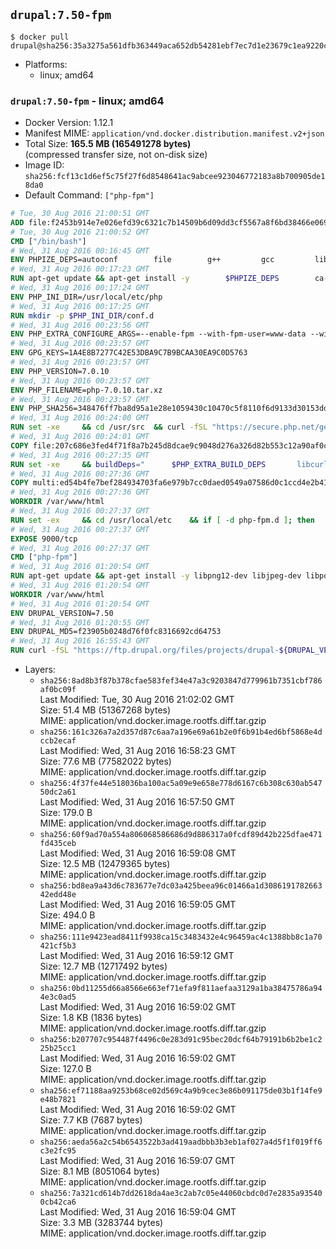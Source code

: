 ## `drupal:7.50-fpm`

```console
$ docker pull drupal@sha256:35a3275a561dfb363449aca652db54281ebf7ec7d1e23679c1ea9220c470350e
```

-	Platforms:
	-	linux; amd64

### `drupal:7.50-fpm` - linux; amd64

-	Docker Version: 1.12.1
-	Manifest MIME: `application/vnd.docker.distribution.manifest.v2+json`
-	Total Size: **165.5 MB (165491278 bytes)**  
	(compressed transfer size, not on-disk size)
-	Image ID: `sha256:fcf13c1d6ef5c75f27f6d8548641ac9abcee923046772183a8b700905de18da0`
-	Default Command: `["php-fpm"]`

```dockerfile
# Tue, 30 Aug 2016 21:00:51 GMT
ADD file:f2453b914e7e026efd39c6321c7b14509b6d09dd3cf5567a8f6bd38466e06954 in / 
# Tue, 30 Aug 2016 21:00:52 GMT
CMD ["/bin/bash"]
# Wed, 31 Aug 2016 00:16:45 GMT
ENV PHPIZE_DEPS=autoconf 		file 		g++ 		gcc 		libc-dev 		make 		pkg-config 		re2c
# Wed, 31 Aug 2016 00:17:23 GMT
RUN apt-get update && apt-get install -y 		$PHPIZE_DEPS 		ca-certificates 		curl 		libedit2 		libsqlite3-0 		libxml2 		xz-utils 	--no-install-recommends && rm -r /var/lib/apt/lists/*
# Wed, 31 Aug 2016 00:17:24 GMT
ENV PHP_INI_DIR=/usr/local/etc/php
# Wed, 31 Aug 2016 00:17:25 GMT
RUN mkdir -p $PHP_INI_DIR/conf.d
# Wed, 31 Aug 2016 00:23:56 GMT
ENV PHP_EXTRA_CONFIGURE_ARGS=--enable-fpm --with-fpm-user=www-data --with-fpm-group=www-data
# Wed, 31 Aug 2016 00:23:57 GMT
ENV GPG_KEYS=1A4E8B7277C42E53DBA9C7B9BCAA30EA9C0D5763
# Wed, 31 Aug 2016 00:23:57 GMT
ENV PHP_VERSION=7.0.10
# Wed, 31 Aug 2016 00:23:57 GMT
ENV PHP_FILENAME=php-7.0.10.tar.xz
# Wed, 31 Aug 2016 00:23:57 GMT
ENV PHP_SHA256=348476ff7ba8d95a1e28e1059430c10470c5f8110f6d9133d30153dda4cdf56a
# Wed, 31 Aug 2016 00:24:00 GMT
RUN set -xe 	&& cd /usr/src 	&& curl -fSL "https://secure.php.net/get/$PHP_FILENAME/from/this/mirror" -o php.tar.xz 	&& echo "$PHP_SHA256 *php.tar.xz" | sha256sum -c - 	&& curl -fSL "https://secure.php.net/get/$PHP_FILENAME.asc/from/this/mirror" -o php.tar.xz.asc 	&& export GNUPGHOME="$(mktemp -d)" 	&& for key in $GPG_KEYS; do 		gpg --keyserver ha.pool.sks-keyservers.net --recv-keys "$key"; 	done 	&& gpg --batch --verify php.tar.xz.asc php.tar.xz 	&& rm -r "$GNUPGHOME"
# Wed, 31 Aug 2016 00:24:01 GMT
COPY file:207c686e3fed4f71f8a7b245d8dcae9c9048d276a326d82b553c12a90af0c0ca in /usr/local/bin/ 
# Wed, 31 Aug 2016 00:27:35 GMT
RUN set -xe 	&& buildDeps=" 		$PHP_EXTRA_BUILD_DEPS 		libcurl4-openssl-dev 		libedit-dev 		libsqlite3-dev 		libssl-dev 		libxml2-dev 	" 	&& apt-get update && apt-get install -y $buildDeps --no-install-recommends && rm -rf /var/lib/apt/lists/* 		&& docker-php-source extract 	&& cd /usr/src/php 	&& ./configure 		--with-config-file-path="$PHP_INI_DIR" 		--with-config-file-scan-dir="$PHP_INI_DIR/conf.d" 				--disable-cgi 				--enable-ftp 		--enable-mbstring 		--enable-mysqlnd 				--with-curl 		--with-libedit 		--with-openssl 		--with-zlib 				$PHP_EXTRA_CONFIGURE_ARGS 	&& make -j"$(nproc)" 	&& make install 	&& { find /usr/local/bin /usr/local/sbin -type f -executable -exec strip --strip-all '{}' + || true; } 	&& make clean 	&& docker-php-source delete 		&& apt-get purge -y --auto-remove -o APT::AutoRemove::RecommendsImportant=false $buildDeps
# Wed, 31 Aug 2016 00:27:36 GMT
COPY multi:ed54b4fe7bef284934703fa6e979b7cc0daed0549a07586d0c1ccd4e2b41884a in /usr/local/bin/ 
# Wed, 31 Aug 2016 00:27:36 GMT
WORKDIR /var/www/html
# Wed, 31 Aug 2016 00:27:37 GMT
RUN set -ex 	&& cd /usr/local/etc 	&& if [ -d php-fpm.d ]; then 		sed 's!=NONE/!=!g' php-fpm.conf.default | tee php-fpm.conf > /dev/null; 		cp php-fpm.d/www.conf.default php-fpm.d/www.conf; 	else 		mkdir php-fpm.d; 		cp php-fpm.conf.default php-fpm.d/www.conf; 		{ 			echo '[global]'; 			echo 'include=etc/php-fpm.d/*.conf'; 		} | tee php-fpm.conf; 	fi 	&& { 		echo '[global]'; 		echo 'error_log = /proc/self/fd/2'; 		echo; 		echo '[www]'; 		echo '; if we send this to /proc/self/fd/1, it never appears'; 		echo 'access.log = /proc/self/fd/2'; 		echo; 		echo 'clear_env = no'; 		echo; 		echo '; Ensure worker stdout and stderr are sent to the main error log.'; 		echo 'catch_workers_output = yes'; 	} | tee php-fpm.d/docker.conf 	&& { 		echo '[global]'; 		echo 'daemonize = no'; 		echo; 		echo '[www]'; 		echo 'listen = [::]:9000'; 	} | tee php-fpm.d/zz-docker.conf
# Wed, 31 Aug 2016 00:27:37 GMT
EXPOSE 9000/tcp
# Wed, 31 Aug 2016 00:27:37 GMT
CMD ["php-fpm"]
# Wed, 31 Aug 2016 01:20:54 GMT
RUN apt-get update && apt-get install -y libpng12-dev libjpeg-dev libpq-dev 	&& rm -rf /var/lib/apt/lists/* 	&& docker-php-ext-configure gd --with-png-dir=/usr --with-jpeg-dir=/usr 	&& docker-php-ext-install gd mbstring pdo pdo_mysql pdo_pgsql zip
# Wed, 31 Aug 2016 01:20:54 GMT
WORKDIR /var/www/html
# Wed, 31 Aug 2016 01:20:54 GMT
ENV DRUPAL_VERSION=7.50
# Wed, 31 Aug 2016 01:20:55 GMT
ENV DRUPAL_MD5=f23905b0248d76f0fc8316692cd64753
# Wed, 31 Aug 2016 16:55:43 GMT
RUN curl -fSL "https://ftp.drupal.org/files/projects/drupal-${DRUPAL_VERSION}.tar.gz" -o drupal.tar.gz 	&& echo "${DRUPAL_MD5} *drupal.tar.gz" | md5sum -c - 	&& tar -xz --strip-components=1 -f drupal.tar.gz 	&& rm drupal.tar.gz 	&& chown -R www-data:www-data sites
```

-	Layers:
	-	`sha256:8ad8b3f87b378cfae583fef34e47a3c9203847d779961b7351cbf786af0bc09f`  
		Last Modified: Tue, 30 Aug 2016 21:02:02 GMT  
		Size: 51.4 MB (51367268 bytes)  
		MIME: application/vnd.docker.image.rootfs.diff.tar.gzip
	-	`sha256:161c326a7a2d357d87c6aa7a196e69a61b2e0f6b91b4ed6bf5868e4dccb2ecaf`  
		Last Modified: Wed, 31 Aug 2016 16:58:23 GMT  
		Size: 77.6 MB (77582022 bytes)  
		MIME: application/vnd.docker.image.rootfs.diff.tar.gzip
	-	`sha256:4f37fe44e518036ba100ac5a09e9e658e778d6167c6b308c630ab54750dc2a61`  
		Last Modified: Wed, 31 Aug 2016 16:57:50 GMT  
		Size: 179.0 B  
		MIME: application/vnd.docker.image.rootfs.diff.tar.gzip
	-	`sha256:60f9ad70a554a806068586686d9d886317a0fcdf89d42b225dfae471fd435ceb`  
		Last Modified: Wed, 31 Aug 2016 16:59:08 GMT  
		Size: 12.5 MB (12479365 bytes)  
		MIME: application/vnd.docker.image.rootfs.diff.tar.gzip
	-	`sha256:bd8ea9a43d6c783677e7dc03a425beea96c01466a1d308619178266342edd48e`  
		Last Modified: Wed, 31 Aug 2016 16:59:05 GMT  
		Size: 494.0 B  
		MIME: application/vnd.docker.image.rootfs.diff.tar.gzip
	-	`sha256:111e9423ead8411f9938ca15c3483432e4c96459ac4c1388bb8c1a70421cf5b3`  
		Last Modified: Wed, 31 Aug 2016 16:59:12 GMT  
		Size: 12.7 MB (12717492 bytes)  
		MIME: application/vnd.docker.image.rootfs.diff.tar.gzip
	-	`sha256:0bd11255d66a8566e663ef71efa9f811aefaa3129a1ba38475786a944e3c0ad5`  
		Last Modified: Wed, 31 Aug 2016 16:59:02 GMT  
		Size: 1.8 KB (1836 bytes)  
		MIME: application/vnd.docker.image.rootfs.diff.tar.gzip
	-	`sha256:b207707c954487f4496c0e283d91c95bec20dcf64b79191b6b2be1c225b25cc1`  
		Last Modified: Wed, 31 Aug 2016 16:59:02 GMT  
		Size: 127.0 B  
		MIME: application/vnd.docker.image.rootfs.diff.tar.gzip
	-	`sha256:ef71188aa9253b68ce02d569c4a9b9cec3e86b091175de03b1f14fe9e48b7821`  
		Last Modified: Wed, 31 Aug 2016 16:59:02 GMT  
		Size: 7.7 KB (7687 bytes)  
		MIME: application/vnd.docker.image.rootfs.diff.tar.gzip
	-	`sha256:aeda56a2c54b6543522b3ad419aadbbb3b3eb1af027a4d5f1f019ff6c3e2fc95`  
		Last Modified: Wed, 31 Aug 2016 16:59:07 GMT  
		Size: 8.1 MB (8051064 bytes)  
		MIME: application/vnd.docker.image.rootfs.diff.tar.gzip
	-	`sha256:7a321cd614b7dd2618da4ae3c2ab7c05e44060cbdc0d7e2835a935400cb42ca6`  
		Last Modified: Wed, 31 Aug 2016 16:59:04 GMT  
		Size: 3.3 MB (3283744 bytes)  
		MIME: application/vnd.docker.image.rootfs.diff.tar.gzip
